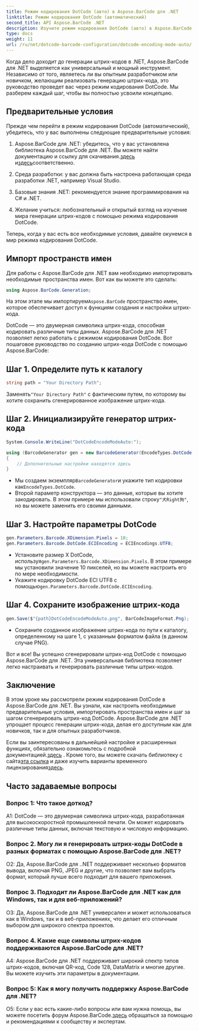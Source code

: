 ```yaml
---
title: Режим кодирования DotCode (авто) в Aspose.BarCode для .NET
linktitle: Режим кодирования DotCode (автоматический)
second_title: API Aspose.BarCode .NET
description: Изучите режим кодирования DotCode (авто) в Aspose.BarCode для .NET, мощном инструменте для генерации штрих-кодов. Узнайте, как шаг за шагом создавать штрих-коды DotCode. Ознакомьтесь с документацией, загрузите библиотеку и получите временные лицензии.
type: docs
weight: 11
url: /ru/net/dotcode-barcode-configuration/dotcode-encoding-mode-auto/
---
```

Когда дело доходит до генерации штрих-кодов в .NET, Aspose.BarCode для .NET выделяется как универсальный и мощный инструмент. Независимо от того, являетесь ли вы опытным разработчиком или новичком, желающим реализовать генерацию штрих-кода, это руководство проведет вас через режим кодирования DotCode. Мы разберем каждый шаг, чтобы вы полностью усвоили концепцию.

## Предварительные условия

Прежде чем перейти в режим кодирования DotCode (автоматический), убедитесь, что у вас выполнены следующие предварительные условия:

1.  Aspose.BarCode для .NET: убедитесь, что у вас установлена библиотека Aspose.BarCode для .NET. Вы можете найти документацию и ссылку для скачивания.[здесь](https://reference.aspose.com/barcode/net/) и[здесь](https://releases.aspose.com/barcode/net/)соответственно.

2. Среда разработки: у вас должна быть настроена работающая среда разработки .NET, например Visual Studio.

3. Базовые знания .NET: рекомендуется знание программирования на C# и .NET.

4. Желание учиться: любознательный и открытый взгляд на изучение мира генерации штрих-кодов с помощью режима кодирования DotCode.

Теперь, когда у вас есть все необходимые условия, давайте окунемся в мир режима кодирования DotCode.

## Импорт пространств имен

Для работы с Aspose.BarCode для .NET вам необходимо импортировать необходимые пространства имен. Вот как вы можете это сделать:

```csharp
using Aspose.BarCode.Generation;
```

 На этом этапе мы импортируем`Aspose.BarCode` пространство имен, которое обеспечивает доступ к функциям создания и настройки штрих-кода.

DotCode — это двумерная символика штрих-кода, способная кодировать различные типы данных. Aspose.BarCode для .NET позволяет легко работать с режимом кодирования DotCode. Вот пошаговое руководство по созданию штрих-кода DotCode с помощью Aspose.BarCode:

## Шаг 1. Определите путь к каталогу

```csharp
string path = "Your Directory Path";
```

 Заменять`"Your Directory Path"` с фактическим путем, по которому вы хотите сохранить сгенерированное изображение штрих-кода.

## Шаг 2. Инициализируйте генератор штрих-кода

```csharp
System.Console.WriteLine("DotCodeEncodeModeAuto:");

using (BarcodeGenerator gen = new BarcodeGenerator(EncodeTypes.DotCode, "犬Right狗"))
{
    // Дополнительные настройки находятся здесь
}
```

-  Мы создаем экземпляр`BarcodeGenerator`и укажите тип кодировки как`EncodeTypes.DotCode`.
-  Второй параметр конструктора — это данные, которые вы хотите закодировать. В этом примере мы использовали строку`"犬Right狗"`, но вы можете заменить его своими данными.

## Шаг 3. Настройте параметры DotCode

```csharp
gen.Parameters.Barcode.XDimension.Pixels = 10;
gen.Parameters.Barcode.DotCode.ECIEncoding = ECIEncodings.UTF8;
```

-  Установите размер X DotCode, используя`gen.Parameters.Barcode.XDimension.Pixels`. В этом примере мы установили значение 10 пикселей, но вы можете настроить его по мере необходимости.
-  Укажите кодировку DotCode ECI UTF8 с помощью`gen.Parameters.Barcode.DotCode.ECIEncoding`.

## Шаг 4. Сохраните изображение штрих-кода

```csharp
gen.Save($"{path}DotCodeEncodeModeAuto.png", BarCodeImageFormat.Png);
```

- Сохраните созданное изображение штрих-кода по пути к каталогу, определенному на шаге 1, с указанным форматом файла (в данном случае PNG).

Вот и все! Вы успешно сгенерировали штрих-код DotCode с помощью Aspose.BarCode для .NET. Эта универсальная библиотека позволяет легко настраивать и генерировать различные типы штрих-кодов.

## Заключение

В этом уроке мы рассмотрели режим кодирования DotCode в Aspose.BarCode для .NET. Вы узнали, как настроить необходимые предварительные условия, импортировать пространства имен и шаг за шагом сгенерировать штрих-код DotCode. Aspose.BarCode для .NET упрощает процесс генерации штрих-кода, делая его доступным как для новичков, так и для опытных разработчиков.

 Если вы заинтересованы в дальнейшей настройке и расширенных функциях, обязательно ознакомьтесь с подробной документацией.[здесь](https://reference.aspose.com/barcode/net/) . Кроме того, вы можете скачать библиотеку с сайта[эта ссылка](https://releases.aspose.com/barcode/net/) и даже изучить варианты временного лицензирования[здесь](https://purchase.aspose.com/temporary-license/).

## Часто задаваемые вопросы

### Вопрос 1: Что такое доткод?

A1: DotCode — это двумерная символика штрих-кода, разработанная для высокоскоростной промышленной печати. Он может кодировать различные типы данных, включая текстовую и числовую информацию.

### Вопрос 2. Могу ли я генерировать штрих-коды DotCode в разных форматах с помощью Aspose.BarCode для .NET?

О2: Да, Aspose.BarCode для ..NET поддерживает несколько форматов вывода, включая PNG, JPEG и другие, что позволяет вам выбрать формат, который лучше всего подходит для вашего приложения.

### Вопрос 3. Подходит ли Aspose.BarCode для .NET как для Windows, так и для веб-приложений?

О3: Да, Aspose.BarCode для .NET универсален и может использоваться как в Windows, так и в веб-приложениях, что делает его отличным выбором для широкого спектра проектов.

### Вопрос 4. Какие еще символы штрих-кодов поддерживаются Aspose.BarCode для .NET?

A4: Aspose.BarCode для .NET поддерживает широкий спектр типов штрих-кодов, включая QR-код, Code 128, DataMatrix и многие другие. Вы можете изучить эти параметры в документации.

### Вопрос 5: Как я могу получить поддержку Aspose.BarCode для .NET?

 О5: Если у вас есть какие-либо вопросы или вам нужна помощь, вы можете посетить форум Aspose.BarCode.[здесь](https://forum.aspose.com/c/barcode/13) обращаться за помощью и рекомендациями к сообществу и экспертам.
